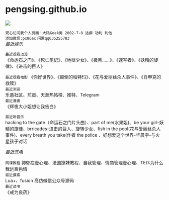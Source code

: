 # pengsing.github.io  
  
![
](https://s1.ax1x.com/2020/04/24/J0IlJe.png)
  
```观心访问我个人页面!```
```大陆Geek男 2002-7-8 洁癖 功利 利他 ```  
```添加微信:px86ax``` ```闲置qq635255783```  
*最近娱乐*  
  


  
```最近观看动漫```  
《命运石之门》、《死亡笔记》、《地狱少女》、《极黑……》、《速写者》、《妖精的旋律》、《进击的巨人》  

```最近观看电影```
《你好世界》、《颠倒的帕特玛》、《花与爱丽丝杀人事件》、《肖申克的救赎》  
```最近浏览```  
乐愚社区、煎蛋、天涯热帖榜、推特、Telegram  
```最近漫画```  
《辉夜大小姐想让我告白》  

```最近听音乐```  
hacking to the gate（命运石之门片头曲）、part of me(水果姐)、be your girl-妖精的旋律、brricades-进击的巨人、旋转少女、fish in the pool(花与爱丽丝杀人事件)、every breath you take(作者 the police
、好想爱这个世界-华晨宇-与火星孩子对话  

*最近充电*  

```网课教程```
抑郁症壹心理、法国撩妹教程、自我管理、情商管理壹心理、TED:为什么我远离色情  
```最近摸索```  
Lua+、fusion 高仿微信公众号源码  
```最近读书```  
《戒为良药》 
